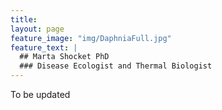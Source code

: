 ```yaml
---
title: 
layout: page
feature_image: "img/DaphniaFull.jpg"
feature_text: |
  ## Marta Shocket PhD
  ### Disease Ecologist and Thermal Biologist
---
```


To be updated

